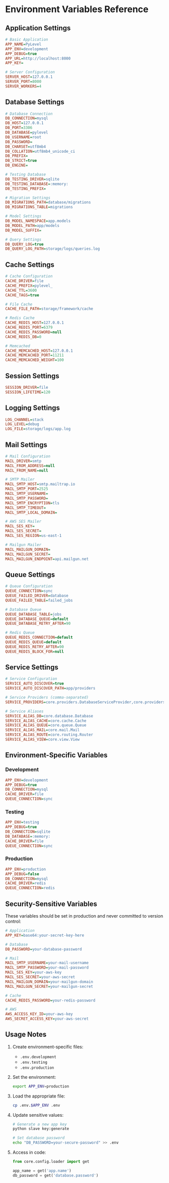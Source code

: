 # Environment Variables Reference

## Application Settings
```ini
# Basic Application
APP_NAME=PyLevel
APP_ENV=development
APP_DEBUG=true
APP_URL=http://localhost:8000
APP_KEY=

# Server Configuration
SERVER_HOST=127.0.0.1
SERVER_PORT=8000
SERVER_WORKERS=4
```

## Database Settings
```ini
# Database Connection
DB_CONNECTION=mysql
DB_HOST=127.0.0.1
DB_PORT=3306
DB_DATABASE=pylevel
DB_USERNAME=root
DB_PASSWORD=
DB_CHARSET=utf8mb4
DB_COLLATION=utf8mb4_unicode_ci
DB_PREFIX=
DB_STRICT=true
DB_ENGINE=

# Testing Database
DB_TESTING_DRIVER=sqlite
DB_TESTING_DATABASE=:memory:
DB_TESTING_PREFIX=

# Migration Settings
DB_MIGRATIONS_PATH=database/migrations
DB_MIGRATIONS_TABLE=migrations

# Model Settings
DB_MODEL_NAMESPACE=app.models
DB_MODEL_PATH=app/models
DB_MODEL_SUFFIX=

# Query Settings
DB_QUERY_LOG=true
DB_QUERY_LOG_PATH=storage/logs/queries.log
```

## Cache Settings
```ini
# Cache Configuration
CACHE_DRIVER=file
CACHE_PREFIX=pylevel_
CACHE_TTL=3600
CACHE_TAGS=true

# File Cache
CACHE_FILE_PATH=storage/framework/cache

# Redis Cache
CACHE_REDIS_HOST=127.0.0.1
CACHE_REDIS_PORT=6379
CACHE_REDIS_PASSWORD=null
CACHE_REDIS_DB=0

# Memcached
CACHE_MEMCACHED_HOST=127.0.0.1
CACHE_MEMCACHED_PORT=11211
CACHE_MEMCACHED_WEIGHT=100
```

## Session Settings
```ini
SESSION_DRIVER=file
SESSION_LIFETIME=120
```

## Logging Settings
```ini
LOG_CHANNEL=stack
LOG_LEVEL=debug
LOG_FILE=storage/logs/app.log
```

## Mail Settings
```ini
# Mail Configuration
MAIL_DRIVER=smtp
MAIL_FROM_ADDRESS=null
MAIL_FROM_NAME=null

# SMTP Mailer
MAIL_SMTP_HOST=smtp.mailtrap.io
MAIL_SMTP_PORT=2525
MAIL_SMTP_USERNAME=
MAIL_SMTP_PASSWORD=
MAIL_SMTP_ENCRYPTION=tls
MAIL_SMTP_TIMEOUT=
MAIL_SMTP_LOCAL_DOMAIN=

# AWS SES Mailer
MAIL_SES_KEY=
MAIL_SES_SECRET=
MAIL_SES_REGION=us-east-1

# Mailgun Mailer
MAIL_MAILGUN_DOMAIN=
MAIL_MAILGUN_SECRET=
MAIL_MAILGUN_ENDPOINT=api.mailgun.net
```

## Queue Settings
```ini
# Queue Configuration
QUEUE_CONNECTION=sync
QUEUE_FAILED_DRIVER=database
QUEUE_FAILED_TABLE=failed_jobs

# Database Queue
QUEUE_DATABASE_TABLE=jobs
QUEUE_DATABASE_QUEUE=default
QUEUE_DATABASE_RETRY_AFTER=90

# Redis Queue
QUEUE_REDIS_CONNECTION=default
QUEUE_REDIS_QUEUE=default
QUEUE_REDIS_RETRY_AFTER=90
QUEUE_REDIS_BLOCK_FOR=null
```

## Service Settings
```ini
# Service Configuration
SERVICE_AUTO_DISCOVER=true
SERVICE_AUTO_DISCOVER_PATH=app/providers

# Service Providers (comma-separated)
SERVICE_PROVIDERS=core.providers.DatabaseServiceProvider,core.providers.CacheServiceProvider,core.providers.QueueServiceProvider,core.providers.MailServiceProvider,core.providers.RouteServiceProvider,core.providers.ViewServiceProvider

# Service Aliases
SERVICE_ALIAS_DB=core.database.Database
SERVICE_ALIAS_CACHE=core.cache.Cache
SERVICE_ALIAS_QUEUE=core.queue.Queue
SERVICE_ALIAS_MAIL=core.mail.Mail
SERVICE_ALIAS_ROUTE=core.routing.Router
SERVICE_ALIAS_VIEW=core.view.View
```

## Environment-Specific Variables

### Development
```ini
APP_ENV=development
APP_DEBUG=true
DB_CONNECTION=mysql
CACHE_DRIVER=file
QUEUE_CONNECTION=sync
```

### Testing
```ini
APP_ENV=testing
APP_DEBUG=true
DB_CONNECTION=sqlite
DB_DATABASE=:memory:
CACHE_DRIVER=file
QUEUE_CONNECTION=sync
```

### Production
```ini
APP_ENV=production
APP_DEBUG=false
DB_CONNECTION=mysql
CACHE_DRIVER=redis
QUEUE_CONNECTION=redis
```

## Security-Sensitive Variables
These variables should be set in production and never committed to version control:

```ini
# Application
APP_KEY=base64:your-secret-key-here

# Database
DB_PASSWORD=your-database-password

# Mail
MAIL_SMTP_USERNAME=your-mail-username
MAIL_SMTP_PASSWORD=your-mail-password
MAIL_SES_KEY=your-aws-key
MAIL_SES_SECRET=your-aws-secret
MAIL_MAILGUN_DOMAIN=your-mailgun-domain
MAIL_MAILGUN_SECRET=your-mailgun-secret

# Cache
CACHE_REDIS_PASSWORD=your-redis-password

# AWS
AWS_ACCESS_KEY_ID=your-aws-key
AWS_SECRET_ACCESS_KEY=your-aws-secret
```

## Usage Notes

1. Create environment-specific files:
   - `.env.development`
   - `.env.testing`
   - `.env.production`

2. Set the environment:
   ```bash
   export APP_ENV=production
   ```

3. Load the appropriate file:
   ```bash
   cp .env.$APP_ENV .env
   ```

4. Update sensitive values:
   ```bash
   # Generate a new app key
   python slave key:generate
   
   # Set database password
   echo "DB_PASSWORD=your-secure-password" >> .env
   ```

5. Access in code:
   ```python
   from core.config.loader import get
   
   app_name = get('app.name')
   db_password = get('database.password')
   ``` 